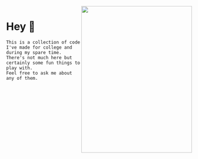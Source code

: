 <img align="right" src="https://i.imgur.com/YZ5Au0M.png" width=300px height=400px />

# Hey 🦦

```
This is a collection of code I've made for college and during my spare time. 
There's not much here but certainly some fun things to play with. 
Feel free to ask me about any of them.
```
